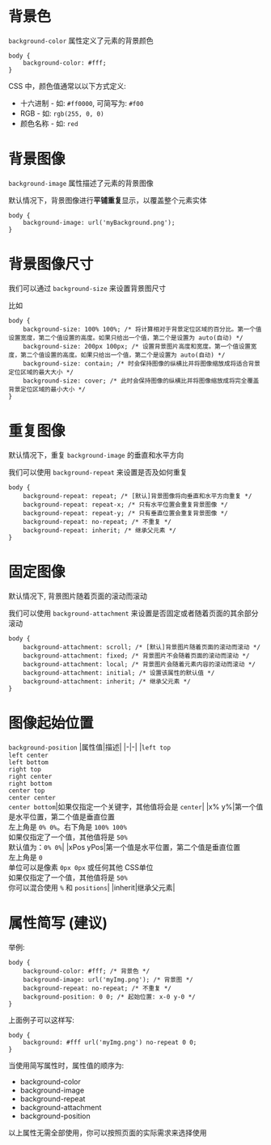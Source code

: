 <!--
 * @Author: shenxh
 * @Date: 2021-12-13 17:07:40
 * @LastEditors: shenxh
 * @LastEditTime: 2021-12-13 17:07:41
 * @Description: CSS 背景
-->



# 背景色
`background-color` 属性定义了元素的背景颜色
```
body {
    background-color: #fff;
}
```
CSS 中，颜色值通常以以下方式定义:
+ 十六进制 - 如: `#ff0000`, 可简写为: `#f00`
+ RGB - 如: `rgb(255, 0, 0)`
+ 颜色名称 - 如: `red`

# 背景图像
`background-image` 属性描述了元素的背景图像

默认情况下，背景图像进行**平铺重复**显示，以覆盖整个元素实体
```
body {
    background-image: url('myBackground.png');
}
```

# 背景图像尺寸
我们可以通过 `background-size` 来设置背景图尺寸

比如
```
body {
    background-size: 100% 100%; /* 将计算相对于背景定位区域的百分比。第一个值设置宽度，第二个值设置的高度。如果只给出一个值，第二个是设置为 auto(自动) */
    background-size: 200px 100px; /* 设置背景图片高度和宽度。第一个值设置宽度，第二个值设置的高度。如果只给出一个值，第二个是设置为 auto(自动) */
    background-size: contain; /* 时会保持图像的纵横比并将图像缩放成将适合背景定位区域的最大大小 */
    background-size: cover; /* 此时会保持图像的纵横比并将图像缩放成将完全覆盖背景定位区域的最小大小 */
}
```

# 重复图像
默认情况下，重复 `background-image` 的垂直和水平方向

我们可以使用 `background-repeat` 来设置是否及如何重复
```
body {
    background-repeat: repeat; /* [默认]背景图像将向垂直和水平方向重复 */
    background-repeat: repeat-x; /* 只有水平位置会重复背景图像 */
    background-repeat: repeat-y; /* 只有垂直位置会重复背景图像 */
    background-repeat: no-repeat; /* 不重复 */
    background-repeat: inherit; /* 继承父元素 */
}
```

# 固定图像
默认情况下, 背景图片随着页面的滚动而滚动

我们可以使用 `background-attachment` 来设置是否固定或者随着页面的其余部分滚动
```
body {
    background-attachment: scroll; /* [默认]背景图片随着页面的滚动而滚动 */
    background-attachment: fixed; /* 背景图片不会随着页面的滚动而滚动 */
    background-attachment: local; /* 背景图片会随着元素内容的滚动而滚动 */
    background-attachment: initial; /* 设置该属性的默认值 */
    background-attachment: inherit; /* 继承父元素 */
}
```

# 图像起始位置
`background-position`
|属性值|描述|
|-|-|
|`left top`<br />`left center`<br />`left bottom`<br />`right top`<br />`right center`<br />`right bottom`<br />`center top`<br />`center center`<br />`center bottom`|如果仅指定一个关键字，其他值将会是 `center`|
|x% y%|第一个值是水平位置，第二个值是垂直位置<br />左上角是 `0% 0%`。右下角是 `100% 100%`<br />如果仅指定了一个值，其他值将是 `50%`<br />默认值为：`0% 0%`|
|xPos yPos|第一个值是水平位置，第二个值是垂直位置<br />左上角是 `0`<br />单位可以是像素 `0px 0px` 或任何其他 CSS单位<br />如果仅指定了一个值，其他值将是 `50%`<br />你可以混合使用 `%` 和 `positions`|
|inherit|继承父元素|

# 属性简写 (建议)
举例:
```
body {
    background-color: #fff; /* 背景色 */
    background-image: url('myImg.png'); /* 背景图 */
    background-repeat: no-repeat; /* 不重复 */
    background-position: 0 0; /* 起始位置: x-0 y-0 */
}
```
上面例子可以这样写:
```
body {
    background: #fff url('myImg.png') no-repeat 0 0;
}
```

当使用简写属性时，属性值的顺序为:
+ background-color
+ background-image
+ background-repeat
+ background-attachment
+ background-position

以上属性无需全部使用，你可以按照页面的实际需求来选择使用
